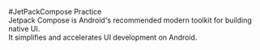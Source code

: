 #JetPackCompose Practice
<br>
Jetpack Compose is Android's recommended modern toolkit for building native UI.<br> It simplifies and accelerates UI development on Android.
